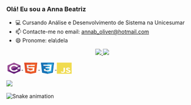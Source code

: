 ### Olá! Eu sou a Anna Beatriz

- 💻 Cursando Análise e Desenvolvimento de Sistema na Unicesumar 
- 📫 Contacte-me no email: annab_oliver@hotmail.com
- 😄 Pronome: ela\dela

<div align="center">
  <a href="https://github.com/rafaballerini">
  <img width="48%" src="https://github-readme-stats.vercel.app/api?username=annarodrig&show_icons=true&theme=dracula&include_all_commits=true&count_private=true"/>
  <img width="48%" src="https://github-readme-stats.vercel.app/api/top-langs/?username=annarodrig&layout=compact&langs_count=7&theme=dracula"/>
</div>

  <div style="display: inline_block"><br>
     <img align="center" alt="anna-Csharp" height="30" width="40" src="https://raw.githubusercontent.com/devicons/devicon/master/icons/csharp/csharp-original.svg">
     <img align="center" alt="anna-HTML" height="30" width="40" src="https://raw.githubusercontent.com/devicons/devicon/master/icons/html5/html5-original.svg">
     <img align="center" alt="anna-CSS" height="30" width="40" src="https://raw.githubusercontent.com/devicons/devicon/master/icons/css3/css3-original.svg">
     <img align="center" alt="Rafa-Js" height="30" width="40" src="https://raw.githubusercontent.com/devicons/devicon/master/icons/javascript/javascript-plain.svg">
  </div>
  
  <div><br>
   <a href="https://www.linkedin.com/in/anna-beatriz-dev/" target="_blank"><img src="https://img.shields.io/badge/-LinkedIn-%230077B5?style=for-the-badge&logo=linkedin&logoColor=white" target="_blank"></a> 
  </div>
  
  ![Snake animation](https://github.com/annarodrig/annarodrig/blob/output/github-contribution-grid-snake.svg)
